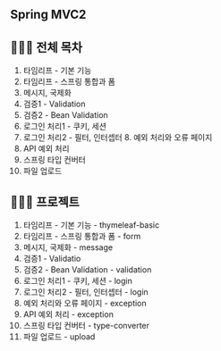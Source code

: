 ## Spring MVC2 

## 👩🏻‍💻 전체 목차
1. 타임리프 - 기본 기능
2. 타임리프 - 스프링 통합과 폼 
3. 메시지, 국제화
4. 검증1 - Validation
5. 검증2 - Bean Validation
6. 로그인 처리1 - 쿠키, 세션
7. 로그인 처리2 - 필터, 인터셉터 8. 예외 처리와 오류 페이지
9. API 예외 처리
10. 스프링 타입 컨버터
11. 파일 업로드


## 👩🏻‍💻 프로젝트
1. 타임리프 - 기본 기능 - thymeleaf-basic
2. 타임리프 - 스프링 통합과 폼 - form 
3. 메시지, 국제화 - message
4. 검증1 - Validatio
5. 검증2 - Bean Validation - validation 
6. 로그인 처리1 - 쿠키, 세션 - login
7. 로그인 처리2 - 필터, 인터셉터 - login 
8. 예외 처리와 오류 페이지 - exception 
9. API 예외 처리 - exception
10. 스프링 타입 컨버터 - type-converter 
11. 파일 업로드 - upload 
